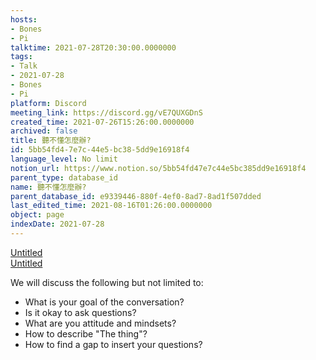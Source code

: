 ```yaml
---
hosts:
- Bones
- Pi
talktime: 2021-07-28T20:30:00.0000000
tags:
- Talk
- 2021-07-28
- Bones
- Pi
platform: Discord
meeting_link: https://discord.gg/vE7QUXGDnS
created_time: 2021-07-26T15:26:00.0000000
archived: false
title: 聽不懂怎麼辦?
id: 5bb54fd4-7e7c-44e5-bc38-5dd9e16918f4
language_level: No limit
notion_url: https://www.notion.so/5bb54fd47e7c44e5bc385dd9e16918f4
parent_type: database_id
name: 聽不懂怎麼辦?
parent_database_id: e9339446-880f-4ef0-8ad7-8ad1f507dded
last_edited_time: 2021-08-16T01:26:00.0000000
object: page
indexDate: 2021-07-28
---
```




[Untitled](https://www.notion.so/12c4a9e645d54aefa860b5f927a0b220)   
[Untitled](https://www.notion.so/482e61b02b9c4456b2b4fe86bb7544c6)   


We will discuss the following but not limited to:
   - What is your goal of the conversation?
   - Is it okay to ask questions?
   - What are you attitude and mindsets?
   - How to describe "The thing"?
   - How to find a gap to insert your questions?






